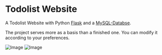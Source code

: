 # Todolist Website
A Todolist Website with Python [Flask](https://flask.palletsprojects.com/en/2.0.x/) and a [MySQL-Databse](https://www.mysql.com/de/).

The project serves more as a basis than a finished one. You can modify it according to your preferences.

![Image](https://i.imgur.com/62ZdASl.png)
![Image](https://i.imgur.com/XFwXhTS.png)
